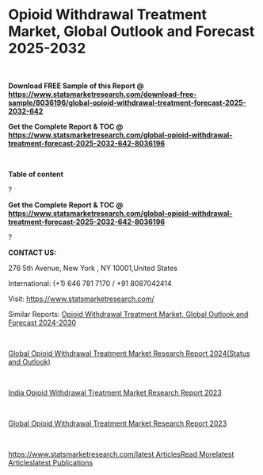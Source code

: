 <h1>Opioid Withdrawal Treatment Market, Global Outlook and Forecast 2025-2032</h1><br/><p><strong>Download FREE Sample of this Report @ <a href="https://www.statsmarketresearch.com/download-free-sample/8036196/global-opioid-withdrawal-treatment-forecast-2025-2032-642">https://www.statsmarketresearch.com/download-free-sample/8036196/global-opioid-withdrawal-treatment-forecast-2025-2032-642</a></strong></p>
 
 
 
 <div><b>Get the Complete Report & TOC @ <a href="https://www.statsmarketresearch.com/global-opioid-withdrawal-treatment-forecast-2025-2032-642-8036196">https://www.statsmarketresearch.com/global-opioid-withdrawal-treatment-forecast-2025-2032-642-8036196</a></b></div>
 
 
 
 <p><br />
 
 <b>Table of content</b></p>
 
 
 
 <p>? </p>
 
 
 
 <div><b>Get the Complete Report & TOC @ <a href="https://www.statsmarketresearch.com/global-opioid-withdrawal-treatment-forecast-2025-2032-642-8036196">https://www.statsmarketresearch.com/global-opioid-withdrawal-treatment-forecast-2025-2032-642-8036196</a></b></div>
 
 
 
 <p>? </p>
 
 
 
 <p><b>CONTACT US:</b><br />
 
 276 5th Avenue, New York , NY 10001,United States<br />
 
 International: (+1) 646 781 7170 / +91 8087042414<br />
 
 Visit: <a href="https://www.statsmarketresearch.com/">https://www.statsmarketresearch.com/</a><br />
 
 Similar Reports: <a href="https://www.statsmarketresearch.com/global-opioid-withdrawal-treatment-forecast-2025-2032-642-8036196">Opioid Withdrawal Treatment Market, Global Outlook and Forecast 2024-2030</a><br />
 
 <br />
 
 <a href="https://www.statsmarketresearch.com/global-opioid-withdrawal-treatment-forecast-2025-2032-642-8036196">Global Opioid Withdrawal Treatment Market Research Report 2024(Status and Outlook)</a><br />
 
 <br />
 
 <a href="https://www.statsmarketresearch.com/global-opioid-withdrawal-treatment-forecast-2025-2032-642-8036196">India Opioid Withdrawal Treatment Market Research Report 2023</a><br />
 
 <br />
 
 <a href="https://www.statsmarketresearch.com/global-opioid-withdrawal-treatment-forecast-2025-2032-642-8036196">Global Opioid Withdrawal Treatment Market Research Report 2023</a><br />
 
 <br />
 
 <a href="https://gyeongbokgung.com">https://www.statsmarketresearch.com/</a><a href="https://hallyeomaritime.com">latest Articles</a><a href="https://jingwansa.com">Read More</a><a href="https://nguoiviet.jp/">latest Articles</a><a href="https://www.intelmarketresearch.com/">latest Publications</a></p>